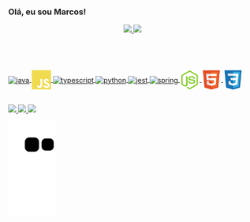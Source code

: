 ### Olá, eu sou Marcos!

<header>
  <a href="https://github.com/MarcosLudgerio">
  <img height="180em" src="https://github-readme-stats.vercel.app/api?username=MarcosLudgerio&show_icons=true&theme=tokyonight&include_all_commits=true&count_private=true"/>
  <img height="180em" src="https://github-readme-stats.vercel.app/api/top-langs/?username=MarcosLudgerio&layout=compact&langs_count=5&theme=tokyonight"/>
</header>

<section style="display: inline_block"><br>
  <img align="center" alt="java" height="40" width="40" src="https://cdn.jsdelivr.net/gh/devicons/devicon/icons/java/java-original-wordmark.svg">
  <img align="center" alt="js" height="40" width="40" src="https://raw.githubusercontent.com/devicons/devicon/master/icons/javascript/javascript-plain.svg">
  <img align="center" alt="typescript" height="40" width="40" src="https://cdn.jsdelivr.net/gh/devicons/devicon/icons/typescript/typescript-original.svg" />
  <img align="center" alt="python" height="40" width="40" src="https://cdn.jsdelivr.net/gh/devicons/devicon/icons/python/python-original.svg" />
  <img align="center" alt="jest" height="40" width="40" src="https://cdn.jsdelivr.net/gh/devicons/devicon/icons/jest/jest-plain.svg" />
  <img align="center" alt="spring" height="40" width="40" src="https://cdn.jsdelivr.net/gh/devicons/devicon/icons/spring/spring-original.svg" />
  <img align="center" alt="node" height="40" width="40" src="https://raw.githubusercontent.com/devicons/devicon/master/icons/nodejs/nodejs-original.svg">
  <img align="center" alt="HTML" height="40" width="40" src="https://raw.githubusercontent.com/devicons/devicon/master/icons/html5/html5-original.svg">
  <img align="center" alt="CSS" height="40" width="40" src="https://raw.githubusercontent.com/devicons/devicon/master/icons/css3/css3-original.svg">
</section>
  
##
  
<footer> 
    <a href = "mailto:raimundo.marcos@dcx.ufpb.br "target="_blank">
        <img src="https://img.shields.io/badge/-Gmail-%23333?style=for-the-badge&logo=gmail&logoColor=white" />
    </a>
    <a href="https://www.linkedin.com/in/raimundo-marcos-gon%C3%A7alves-ludg%C3%A9rio-8a07b317b/" target="_blank">
        <img src="https://img.shields.io/badge/-LinkedIn-%230077B5?style=for-the-badge&logo=linkedin&logoColor=white" />
    </a> 
    <a href = "https://www.instagram.com/luds.code/" target="_blank">
        <img src="https://img.shields.io/badge/Instagram-E4405F?style=for-the-badge&logo=instagram&logoColor=white" />
    </a>  

  ![Snake animation](https://github.com/MarcosLudgerio/MarcosLudgerio/blob/output/github-contribution-grid-snake.svg)
 
</footer>
